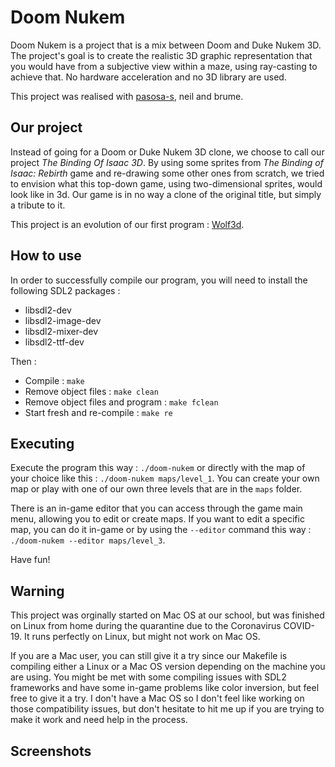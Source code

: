 # Doom Nukem

Doom Nukem is a project that is a mix between Doom and Duke Nukem 3D. The project's goal is to create the realistic 3D graphic representation that you would have from a subjective view within a maze, using ray-casting to achieve that. No hardware acceleration and no 3D library are used.

This project was realised with [pasosa-s](https://github.com/pasosa-s), neil and brume.

## Our project

Instead of going for a Doom or Duke Nukem 3D clone, we choose to call our project *The Binding Of Isaac 3D*. By using some sprites from *The Binding of Isaac: Rebirth* game and re-drawing some other ones from scratch, we tried to envision what this top-down game, using two-dimensional sprites, would look like in 3d. Our game is in no way a clone of the original title, but simply a tribute to it.

This project is an evolution of our first program : [Wolf3d](https://github.com/JulienMousset/Wolf3d).

## How to use

In order to successfully compile our program, you will need to install the following SDL2 packages :
- libsdl2-dev
- libsdl2-image-dev
- libsdl2-mixer-dev
- libsdl2-ttf-dev

Then :
- Compile : `make`
- Remove object files : `make clean`
- Remove object files and program : `make fclean`
- Start fresh and re-compile : `make re`

## Executing

Execute the program this way : `./doom-nukem` or directly with the map of your choice like this : `./doom-nukem maps/level_1`.
You can create your own map or play with one of our own three levels that are in the `maps` folder.

There is an in-game editor that you can access through the game main menu, allowing you to edit or create maps.
If you want to edit a specific map, you can do it in-game or by using the `--editor` command this way : `./doom-nukem --editor maps/level_3`.

Have fun!

## Warning

This project was orginally started on Mac OS at our school, but was finished on Linux from home during the quarantine due to the Coronavirus COVID-19. It runs perfectly on Linux, but might not work on Mac OS.

If you are a Mac user, you can still give it a try since our Makefile is compiling either a Linux or a Mac OS version depending on the machine you are using. You might be met with some compiling issues with SDL2 frameworks and have some in-game problems like color inversion, but feel free to give it a try. I don't have a Mac OS so I don't feel like working on those compatibility issues, but don't hesitate to hit me up if you are trying to make it work and need help in the process.

## Screenshots
